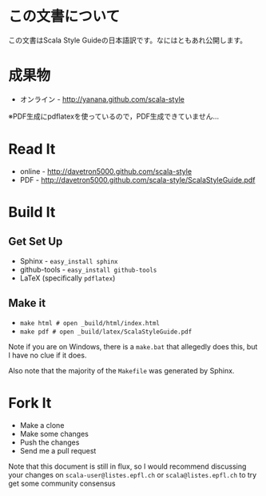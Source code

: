 この文書について
================

この文書はScala Style Guideの日本語訳です。なにはともあれ公開します。

成果物
======

-   オンライン - <http://yanana.github.com/scala-style>

※PDF生成にpdflatexを使っているので，PDF生成できていません…

Read It
=======

-   online - <http://davetron5000.github.com/scala-style>
-   PDF -
    <http://davetron5000.github.com/scala-style/ScalaStyleGuide.pdf>

Build It
========

Get Set Up
----------

-   Sphinx - `easy_install sphinx`
-   github-tools - `easy_install github-tools`
-   LaTeX (specifically `pdflatex`)

Make it
-------

-   `make html # open _build/html/index.html`
-   `make pdf # open _build/latex/ScalaStyleGuide.pdf`

Note if you are on Windows, there is a `make.bat` that allegedly does
this, but I have no clue if it does.

Also note that the majority of the `Makefile` was generated by Sphinx.

Fork It
=======

-   Make a clone
-   Make some changes
-   Push the changes
-   Send me a pull request

Note that this document is still in flux, so I would recommend
discussing your changes on `scala-user@listes.epfl.ch` or
`scala@listes.epfl.ch` to try get some community consensus
